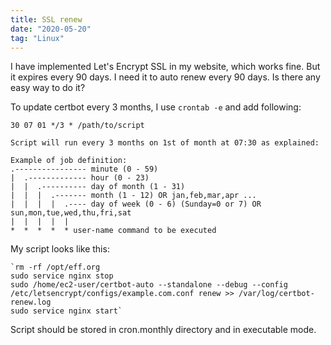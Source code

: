 ```yaml
---
title: SSL renew
date: "2020-05-20"
tag: "Linux"
---
```

I have implemented Let's Encrypt SSL in my website, which works fine. 
But it expires every 90 days. I need it to auto renew every 90 days. Is there any easy way to do it?

To update certbot every 3 months, I use `crontab -e` and add following:

    30 07 01 */3 * /path/to/script

    Script will run every 3 months on 1st of month at 07:30 as explained:

    Example of job definition:
    .---------------- minute (0 - 59)
    |  .------------- hour (0 - 23)
    |  |  .---------- day of month (1 - 31)
    |  |  |  .------- month (1 - 12) OR jan,feb,mar,apr ...
    |  |  |  |  .---- day of week (0 - 6) (Sunday=0 or 7) OR sun,mon,tue,wed,thu,fri,sat
    |  |  |  |  |
    *  *  *  *  * user-name command to be executed

My script looks like this:

    `rm -rf /opt/eff.org
    sudo service nginx stop
    sudo /home/ec2-user/certbot-auto --standalone --debug --config /etc/letsencrypt/configs/example.com.conf renew >> /var/log/certbot-renew.log
    sudo service nginx start`

Script should be stored in cron.monthly directory and in executable mode.


